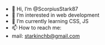 - 👋 Hi, I’m @ScorpiusStark87
- 👀 I’m interested in web development
- 🌱 I’m currently learning CSS, JS
- 📫 How to reach me:
- mail: starkinchb@gmail.com

<!---
ScorpiusStark87/ScorpiusStark87 is a ✨ special ✨ repository because its `README.md` (this file) appears on your GitHub profile.
You can click the Preview link to take a look at your changes.
--->
